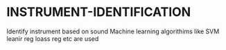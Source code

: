 # INSTRUMENT-IDENTIFICATION
Identify instrument based on sound Machine learning algorithims like SVM leanir reg loass reg etc are used
